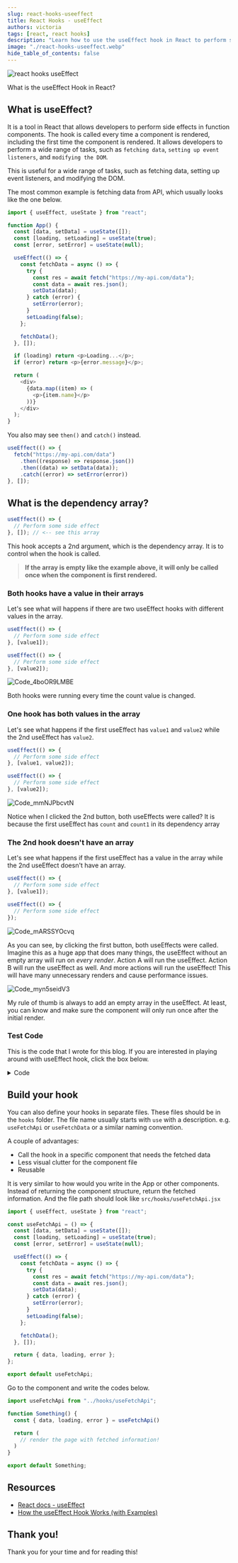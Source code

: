 ```yaml
---
slug: react-hooks-useeffect
title: React Hooks - useEffect
authors: victoria
tags: [react, react hooks]
description: "Learn how to use the useEffect hook in React to perform side effects like fetching data, setting up event listeners, and modifying the DOM. See how to control when the hook is called using the dependency array, and find out how to use the useEffect hook with different values in the array."
image: "./react-hooks-useeffect.webp"
hide_table_of_contents: false
---
```


![react hooks useEffect](./react-hooks-useeffect.webp)

What is the useEffect Hook in React?

<!--truncate-->

## What is useEffect?

It is a tool in React that allows developers to perform side effects in function components. The hook is called every time a component is rendered, including the first time the component is rendered. It allows developers to perform a wide range of tasks, such as `fetching data`, `setting up event listeners`, and `modifying the DOM`.

This is useful for a wide range of tasks, such as fetching data, setting up event listeners, and modifying the DOM.

The most common example is fetching data from API, which usually looks like the one below.

```js
import { useEffect, useState } from "react";

function App() {
  const [data, setData] = useState([]);
  const [loading, setLoading] = useState(true);
  const [error, setError] = useState(null);

  useEffect(() => {
    const fetchData = async () => {
      try {
        const res = await fetch("https://my-api.com/data");
        const data = await res.json();
        setData(data);
      } catch (error) {
        setError(error);
      }
      setLoading(false);
    };

    fetchData();
  }, []);

  if (loading) return <p>Loading...</p>;
  if (error) return <p>{error.message}</p>;

  return (
    <div>
      {data.map((item) => (
        <p>{item.name}</p>
      ))}
    </div>
  );
}
```

You also may see `then()` and `catch()` instead.

```js
useEffect(() => {
  fetch("https://my-api.com/data")
    .then((response) => response.json())
    .then((data) => setData(data));
    .catch((error) => setError(error))
}, []);
```

## What is the dependency array?

```js
useEffect(() => {
  // Perform some side effect
}, []); // <-- see this array
```

This hook accepts a 2nd argument, which is the dependency array. It is to control when the hook is called.

> **If the array is empty like the example above, it will only be called once when the component is first rendered.**

### Both hooks have a value in their arrays

Let's see what will happens if there are two useEffect hooks with different values in the array.

```js
useEffect(() => {
  // Perform some side effect
}, [value1]);

useEffect(() => {
  // Perform some side effect
}, [value2]);
```

![Code_4boOR9LMBE](https://user-images.githubusercontent.com/35031228/207716615-ccb03d54-edf0-4e01-86d5-4e5a255269de.gif)

Both hooks were running every time the count value is changed.

### One hook has both values in the array

Let's see what happens if the first useEffect has `value1` and `value2` while the 2nd useEffect has `value2`.

```js
useEffect(() => {
  // Perform some side effect
}, [value1, value2]);

useEffect(() => {
  // Perform some side effect
}, [value2]);
```

![Code_mmNJPbcvtN](https://user-images.githubusercontent.com/35031228/207718037-ad3a274d-54df-4901-9427-220009017477.gif)

Notice when I clicked the 2nd button, both useEffects were called? It is because the first useEffect has `count` and `count1` in its dependency array

### The 2nd hook doesn't have an array

Let's see what happens if the first useEffect has a value in the array while the 2nd useEffect doesn't have an array.

```js
useEffect(() => {
  // Perform some side effect
}, [value1]);

useEffect(() => {
  // Perform some side effect
});
```

![Code_mARSSYOcvq](https://user-images.githubusercontent.com/35031228/207721083-d0ed73bc-93d9-45ff-9a6f-799776860a94.gif)

As you can see, by clicking the first button, both useEffects were called. Imagine this as a huge app that does many things, the useEffect without an empty array will run on _every render_. Action A will run the useEffect. Action B will run the useEffect as well. And more actions will run the useEffect! This will have many unnecessary renders and cause performance issues.

![Code_myn5seidV3](https://user-images.githubusercontent.com/35031228/207722474-e7827488-d110-42fd-a2cb-6dee3940038d.gif)

My rule of thumb is always to add an empty array in the useEffect. At least, you can know and make sure the component will only run once after the initial render.

### Test Code

This is the code that I wrote for this blog. If you are interested in playing around with useEffect hook, click the box below.

<details>
<summary>Code</summary>

```js
import { useEffect, useState } from "react";
import "./App.css";

function App() {
  const [count, setCount] = useState(0);
  const [count1, setCount1] = useState(0);

  function handleClick() {
    setCount((prev) => prev + 1);
  }

  function handleClick1() {
    setCount1((prev) => prev + 5);
  }

  useEffect(() => {
    console.log(`the count: ${count}`);
  }, [count]);

  useEffect(() => {
    console.log(`the count1: ${count1}`);
  }, []);

  return (
    <main>
      <h1>Hello</h1>
      <p>count: {count}</p>
      <p>count1: {count1}</p>
      <button type="button" onClick={handleClick}>
        click for count
      </button>
      <button type="button" onClick={handleClick1}>
        click for count1
      </button>
    </main>
  );
}

export default App;
```

</details>

## Build your hook

You can also define your hooks in separate files. These files should be in the `hooks` folder. The file name usually starts with `use` with a description. e.g. `useFetchApi` or `useFetchData` or a similar naming convention.

A couple of advantages:

- Call the hook in a specific component that needs the fetched data
- Less visual clutter for the component file
- Reusable

It is very similar to how would you write in the App or other components. Instead of returning the component structure, return the fetched information. And the file path should look like `src/hooks/useFetchApi.jsx`

```js
import { useEffect, useState } from "react";

const useFetchApi = () => {
  const [data, setData] = useState([]);
  const [loading, setLoading] = useState(true);
  const [error, setError] = useState(null);

  useEffect(() => {
    const fetchData = async () => {
      try {
        const res = await fetch("https://my-api.com/data");
        const data = await res.json();
        setData(data);
      } catch (error) {
        setError(error);
      }
      setLoading(false);
    };

    fetchData();
  }, []);

  return { data, loading, error };
};

export default useFetchApi;
```

Go to the component and write the codes below.

```js
import useFetchApi from "../hooks/useFetchApi";

function Something() {
  const { data, loading, error } = useFetchApi()

  return (
    // render the page with fetched information!
  )
}

export default Something;
```

## Resources

- [React docs - useEffect](https://beta.reactjs.org/apis/react/useEffect)
- [How the useEffect Hook Works (with Examples)](https://daveceddia.com/useeffect-hook-examples/)

## Thank you!

Thank you for your time and for reading this!
